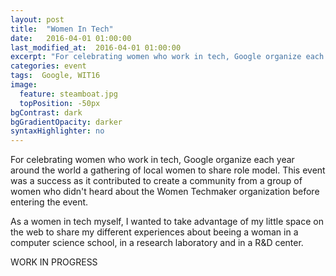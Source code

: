 ```yaml
---
layout: post
title:  "Women In Tech"
date:   2016-04-01 01:00:00
last_modified_at:  2016-04-01 01:00:00
excerpt: "For celebrating women who work in tech, Google organize each year around the world a gathering of local women to share..."
categories: event
tags:  Google, WIT16
image:
  feature: steamboat.jpg
  topPosition: -50px
bgContrast: dark
bgGradientOpacity: darker
syntaxHighlighter: no
---
```

For celebrating women who work in tech, Google organize each year around the world a gathering of local women to share role model. This event was a success as it contributed to create a community from a group of women who didn't heard about the Women Techmaker organization before entering the event. 

As a women in tech myself, I wanted to take advantage of my little space on the web to share my different experiences about beeing a woman in a computer science school, in a research laboratory and in a R&D center.

WORK IN PROGRESS